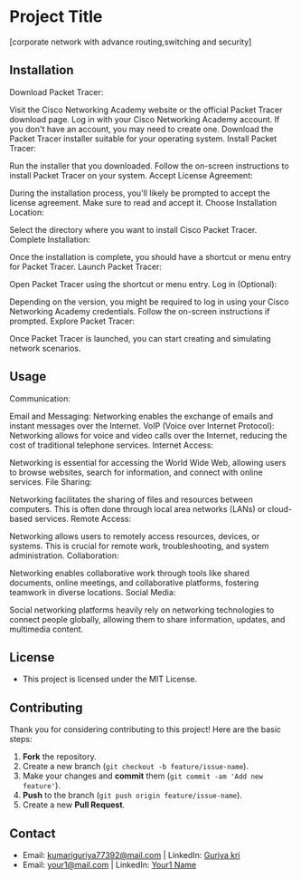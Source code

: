 # Project Title

[corporate network with advance routing,switching and security]

## Installation

Download Packet Tracer:

Visit the Cisco Networking Academy website or the official Packet Tracer download page.
Log in with your Cisco Networking Academy account. If you don't have an account, you may need to create one.
Download the Packet Tracer installer suitable for your operating system.
Install Packet Tracer:

Run the installer that you downloaded.
Follow the on-screen instructions to install Packet Tracer on your system.
Accept License Agreement:

During the installation process, you'll likely be prompted to accept the license agreement. Make sure to read and accept it.
Choose Installation Location:

Select the directory where you want to install Cisco Packet Tracer.
Complete Installation:

Once the installation is complete, you should have a shortcut or menu entry for Packet Tracer.
Launch Packet Tracer:

Open Packet Tracer using the shortcut or menu entry.
Log in (Optional):

Depending on the version, you might be required to log in using your Cisco Networking Academy credentials. Follow the on-screen instructions if prompted.
Explore Packet Tracer:

Once Packet Tracer is launched, you can start creating and simulating network scenarios.


## Usage

Communication:

Email and Messaging: Networking enables the exchange of emails and instant messages over the Internet.
VoIP (Voice over Internet Protocol): Networking allows for voice and video calls over the Internet, reducing the cost of traditional telephone services.
Internet Access:

Networking is essential for accessing the World Wide Web, allowing users to browse websites, search for information, and connect with online services.
File Sharing:

Networking facilitates the sharing of files and resources between computers. This is often done through local area networks (LANs) or cloud-based services.
Remote Access:

Networking allows users to remotely access resources, devices, or systems. This is crucial for remote work, troubleshooting, and system administration.
Collaboration:

Networking enables collaborative work through tools like shared documents, online meetings, and collaborative platforms, fostering teamwork in diverse locations.
Social Media:

Social networking platforms heavily rely on networking technologies to connect people globally, allowing them to share information, updates, and multimedia content.

## License
- This project is licensed under the MIT License. 

## Contributing
Thank you for considering contributing to this project! Here are the basic steps:
1. **Fork** the repository.
2. Create a new branch (`git checkout -b feature/issue-name`).
3. Make your changes and **commit** them (`git commit -am 'Add new feature'`).
4. **Push** to the branch (`git push origin feature/issue-name`).
5. Create a new **Pull Request**.

## Contact
- Email: [kumariguriya77392@mail.com](mailto:your@mail.com) | LinkedIn: [Guriya kri](https://www.linkedin.com/in/your-address/)
- Email: [your1@mail.com](mailto:your1@mail.com) | LinkedIn: [Your1 Name](https://www.linkedin.com/in/your-address2/)
